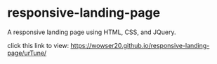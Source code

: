 # responsive-landing-page
A responsive landing page using HTML, CSS, and JQuery. 

click this link to view:
https://wowser20.github.io/responsive-landing-page/urTune/
